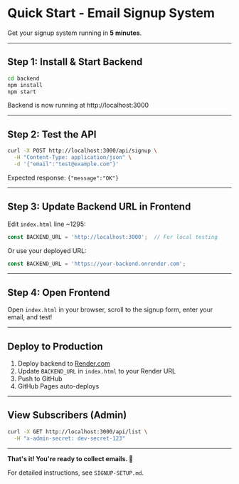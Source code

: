 # Quick Start - Email Signup System

Get your signup system running in **5 minutes**.

---

## Step 1: Install & Start Backend

```bash
cd backend
npm install
npm start
```

Backend is now running at http://localhost:3000

---

## Step 2: Test the API

```bash
curl -X POST http://localhost:3000/api/signup \
  -H "Content-Type: application/json" \
  -d '{"email":"test@example.com"}'
```

Expected response: `{"message":"OK"}`

---

## Step 3: Update Backend URL in Frontend

Edit `index.html` line ~1295:

```javascript
const BACKEND_URL = 'http://localhost:3000';  // For local testing
```

Or use your deployed URL:
```javascript
const BACKEND_URL = 'https://your-backend.onrender.com';
```

---

## Step 4: Open Frontend

Open `index.html` in your browser, scroll to the signup form, enter your email, and test!

---

## Deploy to Production

1. Deploy backend to [Render.com](https://render.com)
2. Update `BACKEND_URL` in `index.html` to your Render URL
3. Push to GitHub
4. GitHub Pages auto-deploys

---

## View Subscribers (Admin)

```bash
curl -X GET http://localhost:3000/api/list \
  -H "x-admin-secret: dev-secret-123"
```

---

**That's it! You're ready to collect emails. 🚀**

For detailed instructions, see `SIGNUP-SETUP.md`.

